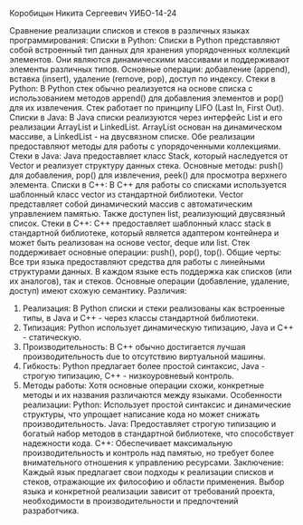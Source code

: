 Коробицын Никита Сергеевич УИБО-14-24

Сравнение реализации списков и стеков в различных языках программирования:
Списки в Python:
Списки в Python представляют собой встроенный тип данных для хранения упорядоченных коллекций элементов. Они являются динамическими массивами и поддерживают элементы различных типов. Основные операции: добавление (append), вставка (insert), удаление (remove, pop), доступ по индексу.
Стеки в Python:
В Python стек обычно реализуется на основе списка с использованием методов append() для добавления элементов и pop() для их извлечения. Стек работает по принципу LIFO (Last In, First Out).
Списки в Java:
В Java списки реализуются через интерфейс List и его реализации ArrayList и LinkedList. ArrayList основан на динамическом массиве, а LinkedList - на двусвязном списке. Обе реализации предоставляют методы для работы с упорядоченными коллекциями.
Стеки в Java:
Java предоставляет класс Stack, который наследуется от Vector и реализует структуру данных стека. Основные методы: push() для добавления, pop() для извлечения, peek() для просмотра верхнего элемента.
Списки в C++:
В C++ для работы со списками используется шаблонный класс vector из стандартной библиотеки. Vector представляет собой динамический массив с автоматическим управлением памятью. Также доступен list, реализующий двусвязный список.
Стеки в C++:
C++ предоставляет шаблонный класс stack в стандартной библиотеке, который является адаптером контейнера и может быть реализован на основе vector, deque или list. Стек поддерживает основные операции: push(), pop(), top().
Общие черты:
Все три языка предоставляют средства для работы с линейными структурами данных. В каждом языке есть поддержка как списков (или их аналогов), так и стеков. Основные операции (добавление, удаление, доступ) имеют схожую семантику.
Различия:
1. Реализация: В Python списки и стеки реализованы как встроенные типы, в Java и C++ - через классы стандартной библиотеки.
2. Типизация: Python использует динамическую типизацию, Java и C++ - статическую.
3. Производительность: В C++ обычно достигается лучшая производительность due to отсутствию виртуальной машины.
4. Гибкость: Python предлагает более простой синтаксис, Java - строгую типизацию, C++ - низкоуровневый контроль.
5. Методы работы: Хотя основные операции схожи, конкретные методы и их названия различаются между языками.
Особенности реализации:
Python:
Использует простой синтаксис и динамические структуры, что упрощает написание кода но может снижать производительность.
Java:
Предоставляет строгую типизацию и богатый набор методов в стандартной библиотеке, что способствует надежности кода.
C++:
Обеспечивает максимальную производительность и контроль над памятью, но требует более внимательного отношения к управлению ресурсами.
Заключение:
Каждый язык предлагает свои подходы к реализации списков и стеков, отражающие их философию и области применения. Выбор языка и конкретной реализации зависит от требований проекта, необходимости в производительности и предпочтений разработчика.
